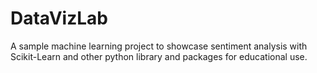 # DataVizLab

A sample machine learning project to showcase sentiment analysis with Scikit-Learn and other python library and packages for educational use.
